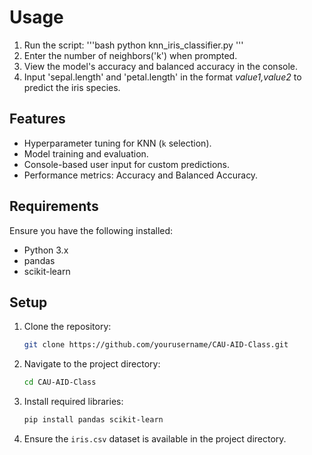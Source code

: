 
# Usage
1. Run the script:
   '''bash
   python knn_iris_classifier.py
   '''
2. Enter the number of neighbors('k') when prompted.
3. View the model's accuracy and balanced accuracy in the console.
4. Input 'sepal.length' and 'petal.length' in the format _value1,value2_ to predict the iris species.

## Features
- Hyperparameter tuning for KNN (`k` selection).
- Model training and evaluation.
- Console-based user input for custom predictions.
- Performance metrics: Accuracy and Balanced Accuracy.

## Requirements
Ensure you have the following installed:
- Python 3.x
- pandas
- scikit-learn

## Setup
1. Clone the repository:
   ```bash
   git clone https://github.com/yourusername/CAU-AID-Class.git
   ```
2. Navigate to the project directory:
   ```bash
   cd CAU-AID-Class
   ```
3. Install required libraries:
   ```bash
   pip install pandas scikit-learn
   ```
4. Ensure the `iris.csv` dataset is available in the project directory.
